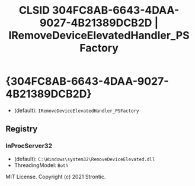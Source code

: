﻿---
title: "CLSID 304FC8AB-6643-4DAA-9027-4B21389DCB2D | IRemoveDeviceElevatedHandler_PSFactory"
excerpt: What is COM-Object CLSID 304FC8AB-6643-4DAA-9027-4B21389DCB2D?
---

# {304FC8AB-6643-4DAA-9027-4B21389DCB2D}

* (default): `IRemoveDeviceElevatedHandler_PSFactory`

## Registry


### InProcServer32

* (default): `C:\Windows\system32\RemoveDeviceElevated.dll`
* ThreadingModel: `Both`

MIT License. Copyright (c) 2021 Strontic.


